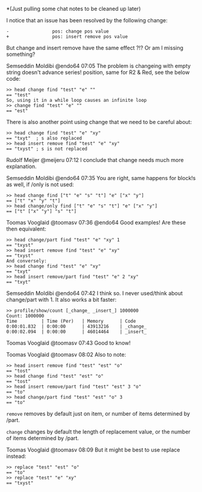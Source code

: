 *(Just pulling some chat notes to be cleaned up later)

I notice that an issue has been resolved by the following change:
```red
-                pos: change pos value
+                pos: insert remove pos value
```
But change and insert remove have the same effect ?!? Or am I missing something?

Semseddin Moldibi @endo64 07:05
The problem is changeing with empty string doesn't advance series! position, same for R2 & Red, see the below code:
```red
>> head change find "test" "e" ""
== "test"
So, using it in a while loop causes an infinite loop
>> change find "test" "e" ""
== "est"
```

There is also another point using change that we need to be careful about:

```red
>> head change find "test" "e" "xy"
== "txyt"  ; s also replaced 
>> head insert remove find "test" "e" "xy"
== "txyst" ; s is not replaced
```

Rudolf Meijer @meijeru 07:12
I conclude that change needs much more explanation.

Semseddin Moldibi @endo64 07:35
You are right, same happens for block!s as well, if /only is not used:
```red
>> head change find ["t" "e" "s" "t"] "e" ["x" "y"]
== ["t" "x" "y" "t"]
>> head change/only find ["t" "e" "s" "t"] "e" ["x" "y"]
== ["t" ["x" "y"] "s" "t"]
```

Toomas Vooglaid @toomasv 07:36
@endo64 Good examples! Are these then equivalent:
```red
>> head change/part find "test" "e" "xy" 1
== "txyst"
>> head insert remove find "test" "e" "xy"
== "txyst"
And conversely:
>> head change find "test" "e" "xy"
== "txyt"
>> head insert remove/part find "test" "e" 2 "xy"
== "txyt"
```

Semseddin Moldibi @endo64 07:42
I think so. I never used/think about change/part with 1. It also works a bit faster:
```red
>> profile/show/count [_change_ _insert_] 1000000
Count: 1000000
Time         | Time (Per)   | Memory      | Code
0:00:01.832  | 0:00:00      | 43913216    | _change_
0:00:02.094  | 0:00:00      | 46014464    | _insert_
```

Toomas Vooglaid @toomasv 07:43
Good to know!

Toomas Vooglaid @toomasv 08:02
Also to note:
```red
>> head insert remove find "test" "est" "o"
== "tost"
>> head change find "test" "est" "o"
== "tost"
>> head insert remove/part find "test" "est" 3 "o"
== "to"
>> head change/part find "test" "est" "o" 3
== "to"
```

`remove` removes by default just on item, or number of items determined by /part.

`change` changes by default the length of replacement value, or the number of items determined by /part.

Toomas Vooglaid @toomasv 08:09
But it might be best to use replace instead:
```red
>> replace "test" "est" "o"
== "to"
>> replace "test" "e" "xy"
== "txyst"
```